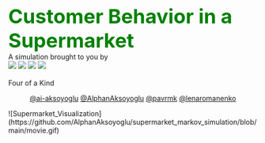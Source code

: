 <div>
<div><align = "center">
    <span style='color:green;font-size:40px'><strong>Customer Behavior in a Supermarket</strong></span>
    <br><align = "center"> A simulation brought to you by <br><img src="https://a.slack-edge.com/production-standard-emoji-assets/13.0/google-medium/2665-fe0f.png"> <img src="https://a.slack-edge.com/production-standard-emoji-assets/13.0/google-medium/2660-fe0f.png"> <img src="https://a.slack-edge.com/production-standard-emoji-assets/13.0/google-medium/2663-fe0f.png"> <img src="https://a.slack-edge.com/production-standard-emoji-assets/13.0/google-medium/2666-fe0f.png"></br> 
        <br>Four of a Kind</br>
</align>
</div>

<p align = "center"><a href="https://github.com/ai-aksoyoglu">@ai-aksoyoglu</a> <a href="https://github.com/AlphanAksoyoglu">@AlphanAksoyoglu</a>  
<a href="https://github.com/pavrmk">@pavrmk</a>  
<a href="https://github.com/lenaromanenko">@lenaromanenko</a></p>
![Supermarket_Visualization](https://github.com/AlphanAksoyoglu/supermarket_markov_simulation/blob/main/movie.gif)
